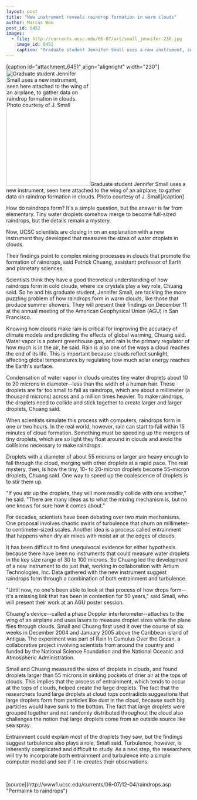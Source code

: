```yaml
---
layout: post
title: "New instrument reveals raindrop formation in warm clouds"
author: Marcus Woo
post_id: 6452
images:
  - file: http://currents.ucsc.edu/06-07/art/small_jennifer.230.jpg
    image_id: 6451
    caption: "Graduate student Jennifer Small uses a new instrument, seen here attached to the wing of an airplane, to gather data on raindrop formation in clouds. Photo courtesy of J. Small"
---
```


[caption id="attachment_6451" align="alignright" width="230"]<a href="http://localhost/mysite/wp-content/uploads/2006/12/small_jennifer.230.jpg"><img class="size-full wp-image-6451" src="http://localhost/mysite/wp-content/uploads/2006/12/small_jennifer.230.jpg" alt="Graduate student Jennifer Small uses a new instrument, seen here attached to the wing of an airplane, to gather data on raindrop formation in clouds. Photo courtesy of J. Small" width="230" height="316" /></a>Graduate student Jennifer Small uses a new instrument, seen here attached to the wing of an airplane, to gather data on raindrop formation in clouds. Photo courtesy of J. Small[/caption]
<a name="content" id="content"></a>
<p>
  How do raindrops form? It's a simple question, but the answer is far from elementary. Tiny water droplets somehow merge to become full-sized raindrops, but the details remain a mystery.
</p>
<p>
  Now, UCSC scientists are closing in on an explanation with a new instrument they developed that measures the sizes of water droplets in clouds.
</p>
<p>
  Their findings point to complex mixing processes in clouds that promote the formation of raindrops, said Patrick Chuang, assistant professor of Earth and planetary sciences.
</p>
<p>
  Scientists think they have a good theoretical understanding of how raindrops form in cold clouds, where ice crystals play a key role, Chuang said. So he and his graduate student, Jennifer Small, are tackling the more puzzling problem of how raindrops form in warm clouds, like those that produce summer showers. They will present their findings on December 11 at the annual meeting of the American Geophysical Union (AGU) in San Francisco.
</p>
<p>
  Knowing how clouds make rain is critical for improving the accuracy of climate models and predicting the effects of global warming, Chuang said. Water vapor is a potent greenhouse gas, and rain is the primary regulator of how much is in the air, he said. Rain is also one of the ways a cloud reaches the end of its life. This is important because clouds reflect sunlight, affecting global temperatures by regulating how much solar energy reaches the Earth's surface.
</p>
<p>
  Condensation of water vapor in clouds creates tiny water droplets about 10 to 20 microns in diameter--less than the width of a human hair. These droplets are far too small to fall as raindrops, which are about a millimeter (a thousand microns) across and a million times heavier. To make raindrops, the droplets need to collide and stick together to create larger and larger droplets, Chuang said.
</p>
<p>
  When scientists simulate this process with computers, raindrops form in one or two hours. In the real world, however, rain can start to fall within 15 minutes of cloud formation. Something must be speeding up the mergers of tiny droplets, which are so light they float around in clouds and avoid the collisions necessary to make raindrops.
</p>
<p>
  Droplets with a diameter of about 55 microns or larger are heavy enough to fall through the cloud, merging with other droplets at a rapid pace. The real mystery, then, is how the tiny, 10- to 20-micron droplets become 55-micron droplets, Chuang said. One way to speed up the coalescence of droplets is to stir them up.
</p>
<p>
  "If you stir up the droplets, they will more readily collide with one another," he said. "There are many ideas as to what the mixing mechanism is, but no one knows for sure how it comes about."
</p>
<p>
  For decades, scientists have been debating over two main mechanisms. One proposal involves chaotic swirls of turbulence that churn on millimeter- to centimeter-sized scales. Another idea is a process called entrainment that happens when dry air mixes with moist air at the edges of clouds.
</p>
<p>
  It has been difficult to find unequivocal evidence for either hypothesis because there have been no instruments that could measure water droplets in the key size range of 30 to 100 microns. So Chuang led the development of a new instrument to do just that, working in collaboration with Artium Technologies, Inc. Data gathered with the new instrument suggest raindrops form through a combination of both entrainment and turbulence.
</p>
<p>
  "Until now, no one's been able to look at that process of how drops form--it's a missing link that has been in contention for 50 years," said Small, who will present their work at an AGU poster session.
</p>
<p>
  Chuang's device--called a phase Doppler interferometer--attaches to the wing of an airplane and uses lasers to measure droplet sizes while the plane flies through clouds. Small and Chuang first used it over the course of six weeks in December 2004 and January 2005 above the Caribbean island of Antigua. The experiment was part of Rain In Cumulus Over the Ocean, a collaborative project involving scientists from around the country and funded by the National Science Foundation and the National Oceanic and Atmospheric Administration.
</p>
<p>
  Small and Chuang measured the sizes of droplets in clouds, and found droplets larger than 55 microns in sinking pockets of drier air at the tops of clouds. This implies that the process of entrainment, which tends to occur at the tops of clouds, helped create the large droplets. The fact that the researchers found large droplets at cloud tops contradicts suggestions that large droplets form from particles like dust in the cloud, because such big particles would have sunk to the bottom. The fact that large droplets were grouped together and not randomly distributed throughout the cloud also challenges the notion that large droplets come from an outside source like sea spray.
</p>
<p>
  Entrainment could explain most of the droplets they saw, but the findings suggest turbulence also plays a role, Small said. Turbulence, however, is inherently complicated and difficult to study. As a next step, the researchers will try to incorporate both entrainment and turbulence into a simple computer model and see if it re-creates their observations.
</p>
<p>
  <br>
</p>
[source](http://www1.ucsc.edu/currents/06-07/12-04/raindrops.asp "Permalink to raindrops")
